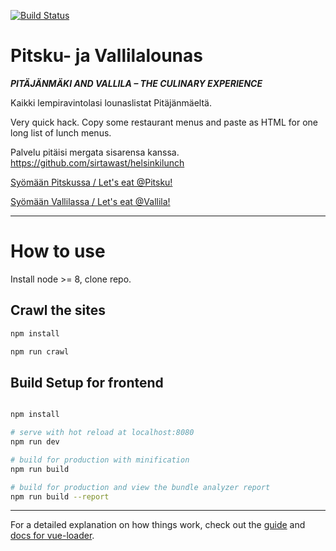 [![Build Status](https://travis-ci.org/sirtawast/pitskulounas.svg?branch=master)](https://travis-ci.org/sirtawast/pitskulounas)

# Pitsku- ja Vallilalounas

_**PITÄJÄNMÄKI AND VALLILA – THE CULINARY EXPERIENCE**_


Kaikki lempiravintolasi lounaslistat Pitäjänmäeltä.

Very quick hack. Copy some restaurant menus and paste as HTML for one long list of lunch menus.

Palvelu pitäisi mergata sisarensa kanssa. https://github.com/sirtawast/helsinkilunch


[Syömään Pitskussa / Let's eat @Pitsku!](https://sirtawast.github.io/pitskulounas)

[Syömään Vallilassa / Let's eat @Vallila!](https://sirtawast.github.io/pitskulounas)

---

# How to use

Install node >= 8, clone repo.

## Crawl the sites

``` bash
npm install

npm run crawl
```

## Build Setup for frontend

``` bash

npm install

# serve with hot reload at localhost:8080
npm run dev

# build for production with minification
npm run build

# build for production and view the bundle analyzer report
npm run build --report
```

---

For a detailed explanation on how things work, check out the [guide](http://vuejs-templates.github.io/webpack/) and [docs for vue-loader](http://vuejs.github.io/vue-loader).

